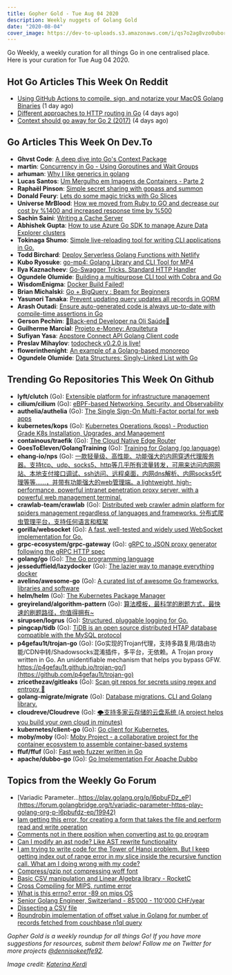 ```yaml
---
title: Gopher Gold - Tue Aug 04 2020
description: Weekly nuggets of Golang Gold
date: "2020-08-04"
cover_image: https://dev-to-uploads.s3.amazonaws.com/i/qs7o2ag8vzo0uborgc7v.png
---
```


Go Weekly, a weekly curation for all things Go in one centralised place. Here is your curation for Tue Aug 04 2020.

<Ad />

## Hot Go Articles This Week On Reddit

- [Using GitHub Actions to compile, sign, and notarize your MacOS Golang Binaries](https://www.reddit.com/r/golang/comments/i2a2fx/using_github_actions_to_compile_sign_and_notarize/) (1 day ago)
- [Different approaches to HTTP routing in Go](https://www.reddit.com/r/golang/comments/i0s89s/different_approaches_to_http_routing_in_go/) (4 days ago)
- [Context should go away for Go 2 (2017)](https://www.reddit.com/r/golang/comments/i0vr6h/context_should_go_away_for_go_2_2017/) (4 days ago)

<Ad />

## Go Articles This Week On Dev.To

- **Ghvst Code**: [A deep dive into Go's Context Package](https://dev.to/ghvstcode/a-deep-dive-into-go-s-context-package-1gf2)
- **martin**: [Concurrency in Go - Using Goroutines and Wait Groups](https://dev.to/spindriftboi/concurrency-in-go-using-goroutines-and-wait-groups-edi)
- **arhuman**: [Why I like generics in golang](https://dev.to/arhuman/why-i-like-generics-in-golang-19m3)
- **Lucas Santos**: [Um Mergulho em Imagens de Containers - Parte 2](https://dev.to/azure/um-mergulho-em-imagens-de-containers-parte-2-3cb2)
- **Raphaël Pinson**: [Simple secret sharing with gopass and summon](https://dev.to/camptocamp-ops/simple-secret-sharing-with-gopass-and-summon-40jk)
- **Donald Feury**: [Lets do some magic tricks with Go Slices](https://dev.to/dak425/lets-do-some-magic-tricks-with-go-slices-3c03)
- **Universe MrBlood**: [How we moved from Ruby to GO and decrease our cost by %1400  and increased response time by %500](https://dev.to/ebaykann/how-we-moved-from-ruby-to-go-and-decrease-our-cost-by-1400-and-increased-response-time-by-500-2onj)
- **Sachin Saini**: [Writing a Cache Server](https://dev.to/thetinygoat/writing-a-cache-server-1nif)
- **Abhishek Gupta**: [How to use Azure Go SDK to manage Azure Data Explorer clusters](https://dev.to/azure/how-to-use-azure-go-sdk-to-manage-azure-data-explorer-clusters-3pdh)
- **Tokinaga Shumo**: [Simple live-reloading tool for writing CLI applications in Go.](https://dev.to/longtime1116/simple-live-reloading-tool-for-writing-cli-applications-in-go-1262)
- **Todd Birchard**: [Deploy Serverless Golang Functions with Netlify](https://dev.to/hackersandslackers/deploy-serverless-golang-functions-with-netlify-4m3e)
- **Kubo Ryosuke**: [go-mp4: Golang Library and CLI Tool for MP4](https://dev.to/sunfishshogi/go-mp4-golang-library-and-cli-tool-for-mp4-52o1)
- **Ilya Kaznacheev**: [Go-Swagger Tricks. Standard HTTP Handler](https://dev.to/ilyakaznacheev/go-swagger-tricks-standard-http-handler-40oe)
- **Ogundele Olumide**: [Building a multipurpose CLI tool with Cobra and Go](https://dev.to/lumexralph/building-a-multipurpose-cli-tool-with-cobra-and-go-2492)
- **WisdomEnigma**: [Docker Build Failed!](https://dev.to/wisdomenigma/docker-build-failed-53im)
- **Brian Michalski**: [Go + BigQuery : Beam for Beginners](https://dev.to/bamnet/go-bigquery-beam-for-beginners-1p5i)
- **Yasunori Tanaka**: [Prevent updating query updates all records in GORM](https://dev.to/yasunoritanaka/prevent-updating-query-updates-all-records-in-gorm-ojj)
- **Arash Outadi**: [Ensure auto-generated code is always up-to-date with compile-time assertions in Go](https://dev.to/arashout/ensure-auto-generated-code-is-always-up-to-date-with-compile-time-assertions-in-go-48nc)
- **Gerson Pechim**: [🚨Back-end Developer na Oli Saúde🚨](https://dev.to/gpechim/back-end-developer-na-oli-saude-4c58)
- **Guilherme Marcial**: [Projeto e-Money: Arquitetura](https://dev.to/gmarcial/project-e-money-design-2c2c)
- **Sufiyan Yasa**: [Appstore Connect API Golang Client code](https://dev.to/sufiyanyasa/appstore-connect-api-golang-client-code-jbn)
- **Preslav Mihaylov**: [todocheck v0.2.0 is live!](https://dev.to/pmihaylov/todocheck-v0-2-0-is-live-1he7)
- **flowerinthenight**: [An example of a Golang-based monorepo](https://dev.to/flowerinthenight/an-example-of-a-golang-based-monorepo-539g)
- **Ogundele Olumide**: [Data Structures: Singly-Linked List with Go](https://dev.to/lumexralph/data-structures-singly-linked-list-with-go-24i6)

<Ad />

## Trending Go Repositories This Week On Github

- **lyft/clutch** (Go): [Extensible platform for infrastructure management](https://github.com/lyft/clutch)
- **cilium/cilium** (Go): [eBPF-based Networking, Security, and Observability](https://github.com/cilium/cilium)
- **authelia/authelia** (Go): [The Single Sign-On Multi-Factor portal for web apps](https://github.com/authelia/authelia)
- **kubernetes/kops** (Go): [Kubernetes Operations (kops) - Production Grade K8s Installation, Upgrades, and Management](https://github.com/kubernetes/kops)
- **containous/traefik** (Go): [The Cloud Native Edge Router](https://github.com/containous/traefik)
- **GoesToEleven/GolangTraining** (Go): [Training for Golang (go language)](https://github.com/GoesToEleven/GolangTraining)
- **ehang-io/nps** (Go): [一款轻量级、高性能、功能强大的内网穿透代理服务器。支持tcp、udp、socks5、http等几乎所有流量转发，可用来访问内网网站、本地支付接口调试、ssh访问、远程桌面，内网dns解析、内网socks5代理等等……，并带有功能强大的web管理端。a lightweight, high-performance, powerful intranet penetration proxy server, with a powerful web management terminal.](https://github.com/ehang-io/nps)
- **crawlab-team/crawlab** (Go): [Distributed web crawler admin platform for spiders management regardless of languages and frameworks. 分布式爬虫管理平台，支持任何语言和框架](https://github.com/crawlab-team/crawlab)
- **gorilla/websocket** (Go): [A fast, well-tested and widely used WebSocket implementation for Go.](https://github.com/gorilla/websocket)
- **grpc-ecosystem/grpc-gateway** (Go): [gRPC to JSON proxy generator following the gRPC HTTP spec](https://github.com/grpc-ecosystem/grpc-gateway)
- **golang/go** (Go): [The Go programming language](https://github.com/golang/go)
- **jesseduffield/lazydocker** (Go): [The lazier way to manage everything docker](https://github.com/jesseduffield/lazydocker)
- **avelino/awesome-go** (Go): [A curated list of awesome Go frameworks, libraries and software](https://github.com/avelino/awesome-go)
- **helm/helm** (Go): [The Kubernetes Package Manager](https://github.com/helm/helm)
- **greyireland/algorithm-pattern** (Go): [算法模板，最科学的刷题方式，最快速的刷题路径，你值得拥有~](https://github.com/greyireland/algorithm-pattern)
- **sirupsen/logrus** (Go): [Structured, pluggable logging for Go.](https://github.com/sirupsen/logrus)
- **pingcap/tidb** (Go): [TiDB is an open source distributed HTAP database compatible with the MySQL protocol](https://github.com/pingcap/tidb)
- **p4gefau1t/trojan-go** (Go): [Go实现的Trojan代理，支持多路复用/路由功能/CDN中转/Shadowsocks混淆插件，多平台，无依赖。A Trojan proxy written in Go. An unidentifiable mechanism that helps you bypass GFW. https://p4gefau1t.github.io/trojan-go/](https://github.com/p4gefau1t/trojan-go)
- **zricethezav/gitleaks** (Go): [Scan git repos for secrets using regex and entropy 🔑](https://github.com/zricethezav/gitleaks)
- **golang-migrate/migrate** (Go): [Database migrations. CLI and Golang library.](https://github.com/golang-migrate/migrate)
- **cloudreve/Cloudreve** (Go): [🌩支持多家云存储的云盘系统 (A project helps you build your own cloud in minutes)](https://github.com/cloudreve/Cloudreve)
- **kubernetes/client-go** (Go): [Go client for Kubernetes.](https://github.com/kubernetes/client-go)
- **moby/moby** (Go): [Moby Project - a collaborative project for the container ecosystem to assemble container-based systems](https://github.com/moby/moby)
- **ffuf/ffuf** (Go): [Fast web fuzzer written in Go](https://github.com/ffuf/ffuf)
- **apache/dubbo-go** (Go): [Go Implementation For Apache Dubbo](https://github.com/apache/dubbo-go)

<Ad />

## Topics from the Weekly Go Forum

- [Variadic Parameter...https://play.golang.org/p/l6pbuFDz_eP](https://forum.golangbridge.org/t/variadic-parameter-https-play-golang-org-p-l6pbufdz-ep/19942)
- [Iam getting this error, for creating a form that takes the file and perform read and write operation](https://forum.golangbridge.org/t/iam-getting-this-error-for-creating-a-form-that-takes-the-file-and-perform-read-and-write-operation/19967)
- [Comments not in there position when converting ast to go program](https://forum.golangbridge.org/t/comments-not-in-there-position-when-converting-ast-to-go-program/19981)
- [Can I modify an ast node? Like AST rewrite functionality](https://forum.golangbridge.org/t/can-i-modify-an-ast-node-like-ast-rewrite-functionality/19938)
- [I am trying to write code for the Tower of Hanoi problem. But I keep getting index out of range error in my slice inside the recursive function call. What am I doing wrong with my code?](https://forum.golangbridge.org/t/i-am-trying-to-write-code-for-the-tower-of-hanoi-problem-but-i-keep-getting-index-out-of-range-error-in-my-slice-inside-the-recursive-function-call-what-am-i-doing-wrong-with-my-code/19962)
- [Compress/gzip not compressing woff font](https://forum.golangbridge.org/t/compress-gzip-not-compressing-woff-font/19959)
- [Basic CSV manipulation and Linear Algebra library - RocketC](https://forum.golangbridge.org/t/basic-csv-manipulation-and-linear-algebra-library-rocketc/19936)
- [Cross Compiling for MIPS, runtime error](https://forum.golangbridge.org/t/cross-compiling-for-mips-runtime-error/19941)
- [What is this errno? error -89 on mips OS](https://forum.golangbridge.org/t/what-is-this-errno-error-89-on-mips-os/19948)
- [Senior Golang Engineer, Switzerland - 85’000 - 110'000 CHF/year](https://forum.golangbridge.org/t/senior-golang-engineer-switzerland-85-000-110000-chf-year/19952)
- [Dissecting a CSV file](https://forum.golangbridge.org/t/dissecting-a-csv-file/19985)
- [Roundrobin implementation of offset value in Golang for number of records fetched from couchbase n1ql query](https://forum.golangbridge.org/t/roundrobin-implementation-of-offset-value-in-golang-for-number-of-records-fetched-from-couchbase-n1ql-query/19976)

_Gopher Gold is a weekly roundup for all things Go! If you have more suggestions for resources, submit them below! Follow me on Twitter for more projects [@dennisokeeffe92](https://twitter.com/dennisokeeffe92)._

_Image credit: [Katerina Kerdi](https://unsplash.com/@katekerdi)_